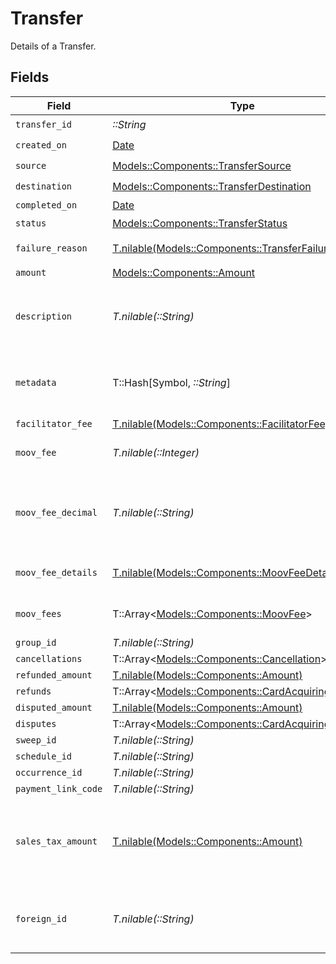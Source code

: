 # Transfer

Details of a Transfer.


## Fields

| Field                                                                                                                            | Type                                                                                                                             | Required                                                                                                                         | Description                                                                                                                      | Example                                                                                                                          |
| -------------------------------------------------------------------------------------------------------------------------------- | -------------------------------------------------------------------------------------------------------------------------------- | -------------------------------------------------------------------------------------------------------------------------------- | -------------------------------------------------------------------------------------------------------------------------------- | -------------------------------------------------------------------------------------------------------------------------------- |
| `transfer_id`                                                                                                                    | *::String*                                                                                                                       | :heavy_check_mark:                                                                                                               | N/A                                                                                                                              |                                                                                                                                  |
| `created_on`                                                                                                                     | [Date](https://ruby-doc.org/stdlib-2.6.1/libdoc/date/rdoc/Date.html)                                                             | :heavy_check_mark:                                                                                                               | N/A                                                                                                                              |                                                                                                                                  |
| `source`                                                                                                                         | [Models::Components::TransferSource](../../models/shared/transfersource.md)                                                      | :heavy_check_mark:                                                                                                               | N/A                                                                                                                              |                                                                                                                                  |
| `destination`                                                                                                                    | [Models::Components::TransferDestination](../../models/shared/transferdestination.md)                                            | :heavy_check_mark:                                                                                                               | N/A                                                                                                                              |                                                                                                                                  |
| `completed_on`                                                                                                                   | [Date](https://ruby-doc.org/stdlib-2.6.1/libdoc/date/rdoc/Date.html)                                                             | :heavy_minus_sign:                                                                                                               | N/A                                                                                                                              |                                                                                                                                  |
| `status`                                                                                                                         | [Models::Components::TransferStatus](../../models/shared/transferstatus.md)                                                      | :heavy_check_mark:                                                                                                               | Status of a transfer.                                                                                                            |                                                                                                                                  |
| `failure_reason`                                                                                                                 | [T.nilable(Models::Components::TransferFailureReason)](../../models/shared/transferfailurereason.md)                             | :heavy_minus_sign:                                                                                                               | Reason for a transfer's failure.                                                                                                 |                                                                                                                                  |
| `amount`                                                                                                                         | [Models::Components::Amount](../../models/shared/amount.md)                                                                      | :heavy_check_mark:                                                                                                               | N/A                                                                                                                              |                                                                                                                                  |
| `description`                                                                                                                    | *T.nilable(::String)*                                                                                                            | :heavy_minus_sign:                                                                                                               | An optional description of the transfer that is used on receipts and for your own internal use.                                  | Pay Instructor for May 15 Class                                                                                                  |
| `metadata`                                                                                                                       | T::Hash[Symbol, *::String*]                                                                                                      | :heavy_minus_sign:                                                                                                               | Free-form key-value pair list. Useful for storing information that is not captured elsewhere.                                    | {<br/>"optional": "metadata"<br/>}                                                                                               |
| `facilitator_fee`                                                                                                                | [T.nilable(Models::Components::FacilitatorFee)](../../models/shared/facilitatorfee.md)                                           | :heavy_minus_sign:                                                                                                               | Total or markup fee.                                                                                                             |                                                                                                                                  |
| `moov_fee`                                                                                                                       | *T.nilable(::Integer)*                                                                                                           | :heavy_minus_sign:                                                                                                               | Fees charged to your platform account for transfers.                                                                             |                                                                                                                                  |
| `moov_fee_decimal`                                                                                                               | *T.nilable(::String)*                                                                                                            | :heavy_minus_sign:                                                                                                               | Same as `moovFee`, but a decimal-formatted numerical string that represents up to 9 decimal place precision.                     |                                                                                                                                  |
| `moov_fee_details`                                                                                                               | [T.nilable(Models::Components::MoovFeeDetails)](../../models/shared/moovfeedetails.md)                                           | :heavy_minus_sign:                                                                                                               | Processing and pass-through costs that add up to the moovFee.                                                                    |                                                                                                                                  |
| `moov_fees`                                                                                                                      | T::Array<[Models::Components::MoovFee](../../models/shared/moovfee.md)>                                                          | :heavy_minus_sign:                                                                                                               | Fees charged to accounts involved in the transfer.                                                                               |                                                                                                                                  |
| `group_id`                                                                                                                       | *T.nilable(::String)*                                                                                                            | :heavy_minus_sign:                                                                                                               | N/A                                                                                                                              |                                                                                                                                  |
| `cancellations`                                                                                                                  | T::Array<[Models::Components::Cancellation](../../models/shared/cancellation.md)>                                                | :heavy_minus_sign:                                                                                                               | N/A                                                                                                                              |                                                                                                                                  |
| `refunded_amount`                                                                                                                | [T.nilable(Models::Components::Amount)](../../models/shared/amount.md)                                                           | :heavy_minus_sign:                                                                                                               | N/A                                                                                                                              |                                                                                                                                  |
| `refunds`                                                                                                                        | T::Array<[Models::Components::CardAcquiringRefund](../../models/shared/cardacquiringrefund.md)>                                  | :heavy_minus_sign:                                                                                                               | N/A                                                                                                                              |                                                                                                                                  |
| `disputed_amount`                                                                                                                | [T.nilable(Models::Components::Amount)](../../models/shared/amount.md)                                                           | :heavy_minus_sign:                                                                                                               | N/A                                                                                                                              |                                                                                                                                  |
| `disputes`                                                                                                                       | T::Array<[Models::Components::CardAcquiringDispute](../../models/shared/cardacquiringdispute.md)>                                | :heavy_minus_sign:                                                                                                               | N/A                                                                                                                              |                                                                                                                                  |
| `sweep_id`                                                                                                                       | *T.nilable(::String)*                                                                                                            | :heavy_minus_sign:                                                                                                               | N/A                                                                                                                              |                                                                                                                                  |
| `schedule_id`                                                                                                                    | *T.nilable(::String)*                                                                                                            | :heavy_minus_sign:                                                                                                               | N/A                                                                                                                              |                                                                                                                                  |
| `occurrence_id`                                                                                                                  | *T.nilable(::String)*                                                                                                            | :heavy_minus_sign:                                                                                                               | N/A                                                                                                                              |                                                                                                                                  |
| `payment_link_code`                                                                                                              | *T.nilable(::String)*                                                                                                            | :heavy_minus_sign:                                                                                                               | N/A                                                                                                                              |                                                                                                                                  |
| `sales_tax_amount`                                                                                                               | [T.nilable(Models::Components::Amount)](../../models/shared/amount.md)                                                           | :heavy_minus_sign:                                                                                                               | Optional sales tax amount. `transfer.amount.value` should be inclusive of any sales tax and represents the total amount charged. |                                                                                                                                  |
| `foreign_id`                                                                                                                     | *T.nilable(::String)*                                                                                                            | :heavy_minus_sign:                                                                                                               | Optional alias from a foreign/external system which can be used to reference this resource.                                      |                                                                                                                                  |
